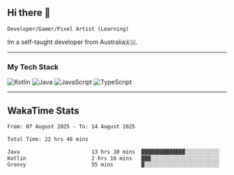 ## Hi there 👋
`Developer/Gamer/Pixel Artist (Learning)`

Im a self-taught developer from Australia🇦🇺.

---

### My Tech Stack
<img src="https://img.shields.io/badge/kotlin-%230095d5.svg?logo=kotlin&logoColor=white&style=for-the-badge" alt="Kotlin" /> <img src="https://img.shields.io/badge/java-%23ed8b00.svg?logo=openjdk&logoColor=white&style=for-the-badge" alt="Java" /> <img src="https://img.shields.io/badge/javascript-%23323330.svg?logo=javascript&logoColor=%23F7DF1E&style=for-the-badge" alt="JavaScript" /> <img src="https://img.shields.io/badge/typescript-%23007acc.svg?logo=typescript&logoColor=white&style=for-the-badge" alt="TypeScript" />

---
## WakaTime Stats

<!--START_SECTION:waka-->

```txt
From: 07 August 2025 - To: 14 August 2025

Total Time: 22 hrs 46 mins

Java                       13 hrs 10 mins  ▓▓▓▓▓▓▓▓▓▓▓▓▓▓░░░░░░░░░░░   57.82 %
Kotlin                     2 hrs 16 mins   ▓▓▓░░░░░░░░░░░░░░░░░░░░░░   10.02 %
Groovy                     55 mins         ▓░░░░░░░░░░░░░░░░░░░░░░░░   04.08 %
```

<!--END_SECTION:waka-->